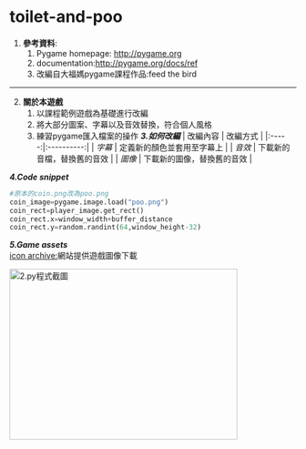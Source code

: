 # toilet-and-poo

1. **參考資料**:
    1. Pygame homepage: http://pygame.org 
    2. documentation:http://pygame.org/docs/ref
    3. 改編自大福媽pygame課程作品:feed the bird
 ------
2. **關於本遊戲**
    1. 以課程範例遊戲為基礎進行改編
    2. 將大部分圖案、字幕以及音效替換，符合個人風格
    3. 練習pygame匯入檔案的操作
**_3.如何改編_**
| 改編內容 | 改編方式 |
|:-----:|:----------:|
| _字幕_ | 定義新的顏色並套用至字幕上 |
| _音效_ | 下載新的音檔，替換舊的音效 |
| _圖像_ | 下載新的圖像，替換舊的音效 |

**_4.Code snippet_**
```python
#原本的coin.png改為poo.png
coin_image=pygame.image.load("poo.png")
coin_rect=player_image.get_rect()
coin_rect.x=window_width+buffer_distance
coin_rect.y=random.randint(64,window_height-32)
```
**_5.Game assets_**<br>
[icon archive:](https://iconarchive.com/)網站提供遊戲圖像下載<br>

<img src="" width="400" height="300" alt="2.py程式截圖"><br>
